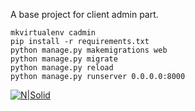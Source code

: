 A base project for client admin part.

```
mkvirtualenv cadmin
pip install -r requirements.txt
python manage.py makemigrations web
python manage.py migrate
python manage.py reload
python manage.py runserver 0.0.0.0:8000
```

[![N|Solid](https://raw.githubusercontent.com/amigo00678/CAdmin/master/project.png)](https://raw.githubusercontent.com/amigo00678/CAdmin/master/project.png)
